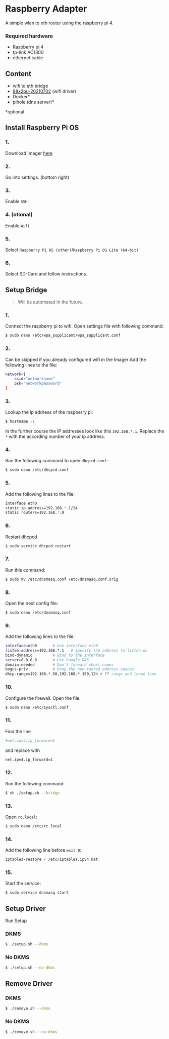 # Raspberry Adapter

A simple wlan to eth router using the raspberry pi 4.

### Required hardware
* Raspberry pi 4
* tp-link AC1300
* ethernet cable

## Content
* wifi to eth bridge
* [88x2bu-20210702](https://github.com/morrownr/88x2bu-20210702) (wifi driver)
* Docker*
* pihole (dns server)*

*optional

## Install Raspberry Pi OS
### 1.
Download Imager [here](https://downloads.raspberrypi.org/imager/imager_latest.exe)
### 2.
Go into settings. (bottom right)
### 3.
Enable `SSH`
### 4. (otional)
Enable `Wifi`
### 5.
Select `Raspberry Pi OS (other)`/`Raspberry Pi OS Lite (64-bit)`
### 6.
Select SD-Card and follow instructions.

## Setup Bridge
> Will be automated in the future.
### 1.
Connect the raspberry pi to wifi.
Open settings file with following command:
```sh
$ sudo nano /etc/wpa_supplicant/wpa_supplicant.conf
```
### 2.
Can be skipped if you already configured wifi in the Imager
Add the following lines to the file:
```sh
network={
    ssid="networkname"
    psk="networkpassword"
}
```
### 3.
Lookup the ip address of the raspberry pi:
```sh
$ hostname -I
```
In the further course the IP addresses look like this `192.168.*.1`.
Replace the `*` with the according number of your ip address.
### 4.
Run the following command to open `dhcpcd.conf`:
```sh
$ sudo nano /etc/dhcpcd.conf
```
### 5.
Add the following lines to the file:
```sh
interface eth0
static ip_address=192.168.*.1/24
static routers=192.168.*.0
```
### 6.
Restart dhcpcd
```sh
$ sudo service dhcpcd restart
```
### 7.
Run this command:
```sh
$ sudo mv /etc/dnsmasq.conf /etc/dnsmasq.conf.orig
```
### 8.
Open the next config file:
```sh
$ sudo nano /etc/dnsmasq.conf
```
### 9.
Add the following lines to the file:
```sh
interface=eth0       # Use interface eth0  
listen-address=192.168.*.1   # Specify the address to listen on  
bind-dynamic         # Bind to the interface
server=8.8.8.8       # Use Google DNS  
domain-needed        # Don't forward short names  
bogus-priv           # Drop the non-routed address spaces.  
dhcp-range=192.168.*.50,192.168.*.150,12h # IP range and lease time
```
### 10.
Configure the firewall. Open the file:
```sh
$ sudo nano /etc/sysctl.conf
```
### 11.
Find the line
```sh
#net.ipv4.ip_forward=1
```
and replace with
```sh
net.ipv4.ip_forward=1
```
### 12.
Run the following command:
```sh
$ sh ./setup.sh --bridge
```
### 13.
Open `rc.local`:
```sh
$ sudo nano /etc/rc.local
```
### 14.
Add the following line before `exit 0`:
```sh
iptables-restore < /etc/iptables.ipv4.nat
```
### 15.
Start the service:
```sh
$ sudo service dnsmasq start
```

## Setup Driver
Run Setup
### DKMS
```sh
$ ./setup.sh --dkms
```

### No DKMS
```sh
$ ./setup.sh --no-dkms
```

## Remove Driver

### DKMS
```sh
$ ./remove.sh --dkms
```

### No DKMS
```sh
$ ./remove.sh --no-dkms
```
